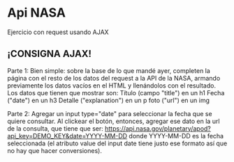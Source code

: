 # Api NASA
Ejercicio con request usando AJAX

## ¡CONSIGNA AJAX!
Parte 1: Bien simple: sobre la base de lo que mandé ayer, completen la página con el resto de los datos del request a la API de la NASA, armando previamente los datos vacíos en el HTML y llenándolos con el resultado. Los datos que tienen que mostrar son:
Título (campo "title") en un h1
Fecha ("date") en un h3
Detalle ("explanation") en un p
foto ("url") en un img

Parte 2: Agregar un input type="date" para seleccionar la fecha que se quiere consultar. Al clickear el botón, entonces, agregar ese dato en la url de la consulta, que tiene que ser:
https://api.nasa.gov/planetary/apod?api_key=DEMO_KEY&date=YYYY-MM-DD
donde YYYY-MM-DD es la fecha seleccionada (el atributo value del input date tiene justo ese formato así que no hay que hacer conversiones).
